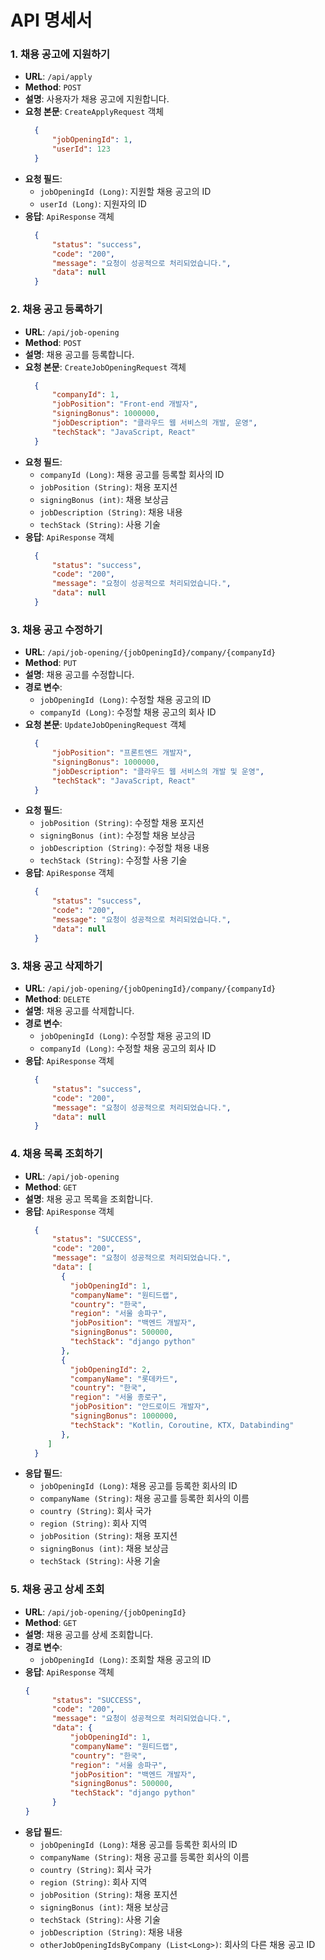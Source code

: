 # API 명세서

### 1. 채용 공고에 지원하기

- **URL**: `/api/apply`
- **Method**: `POST`
- **설명**: 사용자가 채용 공고에 지원합니다.
- **요청 본문**: `CreateApplyRequest` 객체
  ```json
    {
        "jobOpeningId": 1,
        "userId": 123
    }
- **요청 필드**: 
  - `jobOpeningId (Long)`: 지원할 채용 공고의 ID
  - `userId (Long)`: 지원자의 ID
- **응답**: `ApiResponse` 객체
  ```json
    {
        "status": "success",
        "code": "200",
        "message": "요청이 성공적으로 처리되었습니다.",
        "data": null
    }

### 2. 채용 공고 등록하기

- **URL**: `/api/job-opening`
- **Method**: `POST`
- **설명**: 채용 공고를 등록합니다.
- **요청 본문**: `CreateJobOpeningRequest` 객체
  ```json
    {
        "companyId": 1,
        "jobPosition": "Front-end 개발자",
        "signingBonus": 1000000,
        "jobDescription": "클라우드 웹 서비스의 개발, 운영",
        "techStack": "JavaScript, React"
    }
- **요청 필드**:
    - `companyId (Long)`: 채용 공고를 등록할 회사의 ID
    - `jobPosition (String)`: 채용 포지션
    - `signingBonus (int)`: 채용 보상금
    - `jobDescription (String)`: 채용 내용
    - `techStack (String)`: 사용 기술
- **응답**: `ApiResponse` 객체
  ```json
    {
        "status": "success",
        "code": "200",
        "message": "요청이 성공적으로 처리되었습니다.",
        "data": null
    }

### 3. 채용 공고 수정하기

- **URL**: `/api/job-opening/{jobOpeningId}/company/{companyId}`
- **Method**: `PUT`
- **설명**: 채용 공고를 수정합니다.
- **경로 변수**:
  - `jobOpeningId (Long)`: 수정할 채용 공고의 ID
  - `companyId (Long)`: 수정할 채용 공고의 회사 ID
- **요청 본문**: `UpdateJobOpeningRequest` 객체
  ```json
    {
        "jobPosition": "프론트엔드 개발자",
        "signingBonus": 1000000,
        "jobDescription": "클라우드 웹 서비스의 개발 및 운영",
        "techStack": "JavaScript, React"
    }
- **요청 필드**:
  - `jobPosition (String)`: 수정할 채용 포지션
  - `signingBonus (int)`: 수정할 채용 보상금
  - `jobDescription (String)`: 수정할 채용 내용
  - `techStack (String)`: 수정할 사용 기술
- **응답**: `ApiResponse` 객체
  ```json
    {
        "status": "success",
        "code": "200",
        "message": "요청이 성공적으로 처리되었습니다.",
        "data": null
    }

### 3. 채용 공고 삭제하기

- **URL**: `/api/job-opening/{jobOpeningId}/company/{companyId}`
- **Method**: `DELETE`
- **설명**: 채용 공고를 삭제합니다.
- **경로 변수**:
  - `jobOpeningId (Long)`: 수정할 채용 공고의 ID
  - `companyId (Long)`: 수정할 채용 공고의 회사 ID
- **응답**: `ApiResponse` 객체
  ```json
    {
        "status": "success",
        "code": "200",
        "message": "요청이 성공적으로 처리되었습니다.",
        "data": null
    }

### 4. 채용 목록 조회하기

- **URL**: `/api/job-opening`
- **Method**: `GET`
- **설명**: 채용 공고 목록을 조회합니다.
- **응답**: `ApiResponse` 객체
  ```json
    {
        "status": "SUCCESS",
        "code": "200",
        "message": "요청이 성공적으로 처리되었습니다.",
        "data": [
          {
            "jobOpeningId": 1,
            "companyName": "원티드랩",
            "country": "한국",
            "region": "서울 송파구",
            "jobPosition": "백엔드 개발자",
            "signingBonus": 500000,
            "techStack": "django python"
          },
          {
            "jobOpeningId": 2,
            "companyName": "롯데카드",
            "country": "한국",
            "region": "서울 종로구",
            "jobPosition": "안드로이드 개발자",
            "signingBonus": 1000000,
            "techStack": "Kotlin, Coroutine, KTX, Databinding"
          },
       ]
    }
- **응답 필드**:
  - `jobOpeningId (Long)`: 채용 공고를 등록한 회사의 ID
  - `companyName (String)`: 채용 공고를 등록한 회사의 이름
  - `country (String)`: 회사 국가
  - `region (String)`: 회사 지역
  - `jobPosition (String)`: 채용 포지션
  - `signingBonus (int)`: 채용 보상금
  - `techStack (String)`: 사용 기술

### 5. 채용 공고 상세 조회

- **URL**: `/api/job-opening/{jobOpeningId}`
- **Method**: `GET`
- **설명**: 채용 공고를 상세 조회합니다.
- **경로 변수**:
  - `jobOpeningId (Long)`: 조회할 채용 공고의 ID
- **응답**: `ApiResponse` 객체
  ```json
  {
        "status": "SUCCESS",
        "code": "200",
        "message": "요청이 성공적으로 처리되었습니다.",
        "data": {
            "jobOpeningId": 1,
            "companyName": "원티드랩",
            "country": "한국",
            "region": "서울 송파구",
            "jobPosition": "백엔드 개발자",
            "signingBonus": 500000,
            "techStack": "django python"
        }
  }

- **응답 필드**:
  - `jobOpeningId (Long)`: 채용 공고를 등록한 회사의 ID
  - `companyName (String)`: 채용 공고를 등록한 회사의 이름
  - `country (String)`: 회사 국가
  - `region (String)`: 회사 지역
  - `jobPosition (String)`: 채용 포지션
  - `signingBonus (int)`: 채용 보상금
  - `techStack (String)`: 사용 기술
  - `jobDescription (String)`: 채용 내용
  - `otherJobOpeningIdsByCompany (List<Long>)`: 회사의 다른 채용 공고 ID